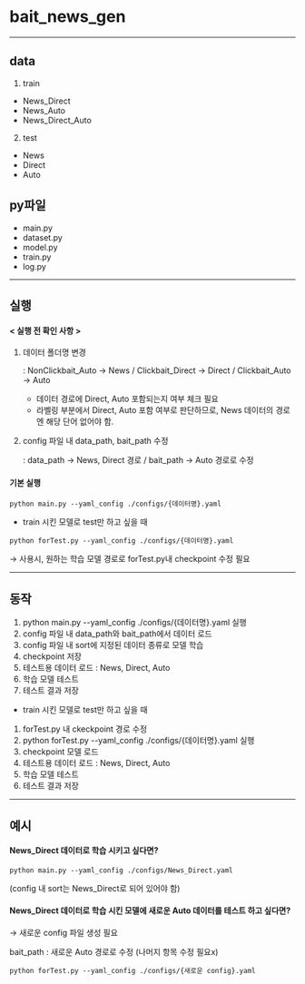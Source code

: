 # bait_news_gen

---------------

## data

1. train
- News_Direct
- News_Auto
- News_Direct_Auto

2. test
- News
- Direct
- Auto

## py파일
- main.py
- dataset.py
- model.py
- train.py
- log.py

---------------

## 실행

#### < 실행 전 확인 사항 >
1.  데이터 폴더명 변경

    : NonClickbait_Auto → News / Clickbait_Direct → Direct / Clickbait_Auto → Auto

    - 데이터 경로에 Direct, Auto 포함되는지 여부 체크 필요
    - 라벨링 부분에서 Direct, Auto 포함 여부로 판단하므로, News 데이터의 경로엔 해당 단어 없어야 함.

2. config 파일 내 data_path, bait_path 수정
    
    : data_path → News, Direct 경로 / bait_path → Auto 경로로 수정




#### 기본 실행
```
python main.py --yaml_config ./configs/{데이터명}.yaml
```

- train 시킨 모델로 test만 하고 싶을 때

```
python forTest.py --yaml_config ./configs/{데이터명}.yaml
```
 → 사용시, 원하는 학습 모델 경로로 forTest.py내 checkpoint 수정 필요

---------------

## 동작

1. python main.py --yaml_config ./configs/{데이터명}.yaml 실행
2. config 파일 내 data_path와 bait_path에서 데이터 로드
3. config 파일 내 sort에 지정된 데이터 종류로 모델 학습
4. checkpoint 저장
5. 테스트용 데이터 로드 : News, Direct, Auto
6. 학습 모델 테스트
7. 테스트 결과 저장


- train 시킨 모델로 test만 하고 싶을 때
1. forTest.py 내 ckeckpoint 경로 수정
2. python forTest.py --yaml_config ./configs/{데이터명}.yaml 실행
3. checkpoint 모델 로드
4. 테스트용 데이터 로드 : News, Direct, Auto 
5. 학습 모델 테스트
6. 테스트 결과 저장


---------------
## 예시

#### News_Direct 데이터로 학습 시키고 싶다면?
```
python main.py --yaml_config ./configs/News_Direct.yaml
```
(config 내 sort는 News_Direct로 되어 있어야 함)


#### News_Direct 데이터로 학습 시킨 모델에 새로운 Auto 데이터를 테스트 하고 싶다면?
→ 새로운 config 파일 생성 필요

bait_path : 새로운 Auto 경로로 수정 (나머지 항목 수정 필요x)
```
python forTest.py --yaml_config ./configs/{새로운 config}.yaml
```
